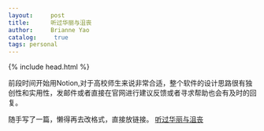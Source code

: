 ```yaml
---
layout:     post
title:      听过华丽与沮丧
author:     Brianne Yao
catalog: 	 true
tags: personal
---
```

{% include head.html %}

  前段时间开始用Notion,对于高校师生来说非常合适，整个软件的设计思路很有独创性和实用性，发邮件或者直接在官网进行建议反馈或者寻求帮助也会有及时的回复。
  
  随手写了一篇，懒得再去改格式，直接放链接。
  [听过华丽与沮丧](https://www.notion.so/brianneyao/f6a3e2a7490d4aca9f46aed18c11f12c)
